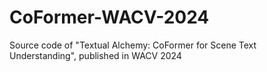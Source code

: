 # CoFormer-WACV-2024
Source code of "Textual Alchemy: CoFormer for Scene Text Understanding", published in WACV 2024
